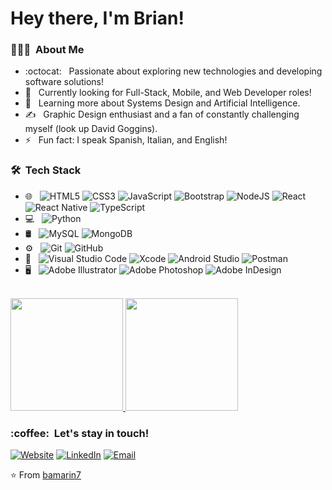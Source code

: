 <h1> Hey there, I'm Brian!</h1>

<h3> 👨🏻‍💻 &nbsp;About Me </h3>

- :octocat: &nbsp; Passionate about exploring new technologies and developing software solutions!
- 💼 &nbsp; Currently looking for Full-Stack, Mobile, and Web Developer roles!
- 🌱 &nbsp; Learning more about Systems Design and Artificial Intelligence.
- ✍️ &nbsp; Graphic Design enthusiast and a fan of constantly challenging myself (look up David Goggins).
- ⚡ &nbsp; Fun fact: I speak Spanish, Italian, and English! 

<h3> 🛠 &nbsp;Tech Stack</h3>

- 🌐 &nbsp;
  ![HTML5](https://img.shields.io/badge/html5-%23E34F26.svg?style=for-the-badge&logo=html5&logoColor=white)
  ![CSS3](https://img.shields.io/badge/css3-%231572B6.svg?style=for-the-badge&logo=css3&logoColor=white)
  ![JavaScript](https://img.shields.io/badge/javascript-%23323330.svg?style=for-the-badge&logo=javascript&logoColor=%23F7DF1E)
  ![Bootstrap](https://img.shields.io/badge/bootstrap-%23563D7C.svg?style=for-the-badge&logo=bootstrap&logoColor=white)
  ![NodeJS](https://img.shields.io/badge/node.js-6DA55F?style=for-the-badge&logo=node.js&logoColor=white)
  ![React](https://img.shields.io/badge/react-%2320232a.svg?style=for-the-badge&logo=react&logoColor=%2361DAFB)
  ![React Native](https://img.shields.io/badge/react_native-%2320232a.svg?style=for-the-badge&logo=react&logoColor=%2361DAFB)
  ![TypeScript](https://img.shields.io/badge/typescript-%23007ACC.svg?style=for-the-badge&logo=typescript&logoColor=white)
- 💻 &nbsp;
  ![Python](https://img.shields.io/badge/python-3670A0?style=for-the-badge&logo=python&logoColor=ffdd54)
- 🛢 &nbsp;
  ![MySQL](https://img.shields.io/badge/mysql-%2300f.svg?style=for-the-badge&logo=mysql&logoColor=white)
  ![MongoDB](https://img.shields.io/badge/MongoDB-%234ea94b.svg?style=for-the-badge&logo=mongodb&logoColor=white)
- ⚙️ &nbsp;
  ![Git](https://img.shields.io/badge/git-%23F05033.svg?style=for-the-badge&logo=git&logoColor=white)
  ![GitHub](https://img.shields.io/badge/github-%23121011.svg?style=for-the-badge&logo=github&logoColor=white)
- 🔧 &nbsp;
  ![Visual Studio Code](https://img.shields.io/badge/Visual%20Studio%20Code-0078d7.svg?style=for-the-badge&logo=visual-studio-code&logoColor=white)
  ![Xcode](https://img.shields.io/badge/Xcode-007ACC?style=for-the-badge&logo=Xcode&logoColor=white)
  ![Android Studio](https://img.shields.io/badge/Android%20Studio-3DDC84.svg?style=for-the-badge&logo=android-studio&logoColor=white)
  ![Postman](https://img.shields.io/badge/Postman-FF6C37?style=for-the-badge&logo=postman&logoColor=white)
- 🖥 &nbsp;
  ![Adobe Illustrator](https://img.shields.io/badge/adobe%20illustrator-%23FF9A00.svg?style=for-the-badge&logo=adobe%20illustrator&logoColor=white)
  ![Adobe Photoshop](https://img.shields.io/badge/adobe%20photoshop-%2331A8FF.svg?style=for-the-badge&logo=adobe%20photoshop&logoColor=white)
  ![Adobe InDesign](https://img.shields.io/badge/Adobe%20InDesign-49021F?style=for-the-badge&logo=adobeindesign&logoColor=white)

<br/>

<a href="https://github.com/bamarin7">
  <img height="180em" src="https://github-readme-stats.vercel.app/api?username=bamarin7&theme=tokyonight&show_icons=true" />
  <img height="180em" src="https://github-readme-stats.vercel.app/api/top-langs/?username=bamarin7&theme=tokyonight&layout=compact" />
</a>

<br/>

<h3> :coffee: &nbsp;Let's stay in touch! </h3>

<p align="left">
<a href="https://www.bamarin.com/"><img alt="Website" src="https://img.shields.io/badge/Website-www.bamarin.com-blue?style=flat-square&logo=google-chrome"></a>
<a href="https://www.linkedin.com/in/marinbrian/"><img alt="LinkedIn" src="https://img.shields.io/badge/LinkedIn-Brian%20Marin%20Silva-blue?style=flat-square&logo=linkedin"></a>
<a href="mailto:marinbrian.as@gmail.com"><img alt="Email" src="https://img.shields.io/badge/Email-marinbrian.as@gmail.com-blue?style=flat-square&logo=gmail"></a>
</p>
  

<!-- [![Spotify](https://spotify-now-playing-bamarin7.vercel.app/api/spotify?background_color=0d1117&border_color=ffffff)](https://open.spotify.com/user/bamarin7) -->


⭐️ From [bamarin7](https://github.com/bamarin7)

<!-- ### ✨ Visitors 

<p align="left"> <img src="https://komarev.com/ghpvc/?username=bamarin7" alt="bamarin7" /> </p> -->


<!--
**bamarin7/bamarin7** is a ✨ _special_ ✨ repository because its `README.md` (this file) appears on your GitHub profile.

Here are some ideas to get you started:

- 🔭 I’m currently working on ...
- 🌱 I’m currently learning ...
- 👯 I’m looking to collaborate on ...
- 🤔 I’m looking for help with ...
- 💬 Ask me about ...
- 📫 How to reach me: ...
- 😄 Pronouns: ...
- ⚡ Fun fact: ...
-->
